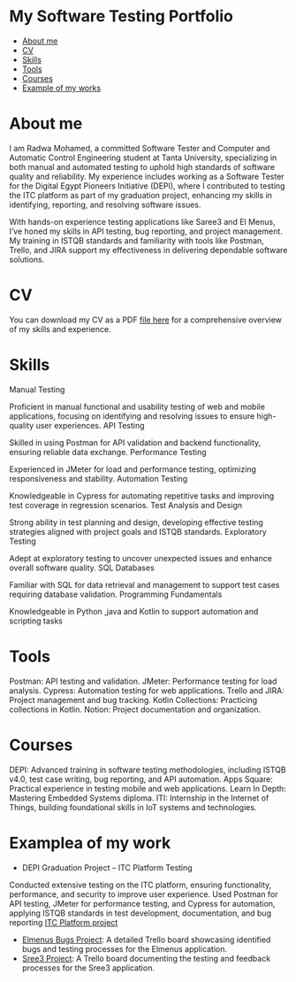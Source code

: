 # My Software Testing Portfolio

   * [About me](https://github.com/tasneem558/Portfolio/blob/main/README.md#about-me)
   * [CV](https://github.com/tasneem558/Portfolio/blob/main/README.md#cv)
   * [Skills](https://github.com/tasneem558/Portfolio/blob/main/README.md#skills)
   * [Tools](https://github.com/tasneem558/Portfolio/blob/main/README.md#tools)
   * [Courses](https://github.com/tasneem558/Portfolio/blob/main/README.md#courses)
   * [Example of my works](https://github.com/tasneem558/Portfolio/blob/main/README.md#examplea-of-my-work)
# About me

I am Radwa Mohamed, a committed Software Tester and Computer and Automatic Control Engineering student at Tanta University, specializing in both manual and automated testing to uphold high standards of software quality and reliability. My experience includes working as a Software Tester for the Digital Egypt Pioneers Initiative (DEPI), where I contributed to testing the ITC platform as part of my graduation project, enhancing my skills in identifying, reporting, and resolving software issues.

With hands-on experience testing applications like Saree3 and El Menus, I’ve honed my skills in API testing, bug reporting, and project management. My training in ISTQB standards and familiarity with tools like Postman, Trello, and JIRA support my effectiveness in delivering dependable software solutions.
# CV

You can download my CV as a PDF [file here]([https://drive.google.com/file/d/1NpjBXcyv4uIDSB-uj2_DwqLXprM25roC/view?usp=drivesdk](https://drive.google.com/drive/folders/1oRCpBjFqUvegqfe5u2076eZpvytR3Y8j)) for a comprehensive overview of my skills and experience.
# Skills

Manual Testing

Proficient in manual functional and usability testing of web and mobile applications, focusing on identifying and resolving issues to ensure high-quality user experiences.
API Testing

Skilled in using Postman for API validation and backend functionality, ensuring reliable data exchange.
Performance Testing

Experienced in JMeter for load and performance testing, optimizing responsiveness and stability.
Automation Testing

Knowledgeable in Cypress for automating repetitive tasks and improving test coverage in regression scenarios.
Test Analysis and Design

Strong ability in test planning and design, developing effective testing strategies aligned with project goals and ISTQB standards.
Exploratory Testing

Adept at exploratory testing to uncover unexpected issues and enhance overall software quality.
SQL Databases

Familiar with SQL for data retrieval and management to support test cases requiring database validation.
Programming Fundamentals

Knowledgeable in Python ,java and Kotlin to support automation and scripting tasks

# Tools

Postman: API testing and validation.
JMeter: Performance testing for load analysis.
Cypress: Automation testing for web applications.
Trello and JIRA: Project management and bug tracking.
Kotlin Collections: Practicing collections in Kotlin.
Notion: Project documentation and organization.
    
# Courses

DEPI: Advanced training in software testing methodologies, including ISTQB v4.0, test case writing, bug reporting, and API automation.
Apps Square: Practical experience in testing mobile and web applications.
Learn In Depth: Mastering Embedded Systems diploma.
ITI: Internship in the Internet of Things, building foundational skills in IoT systems and technologies.

# Examplea of my work
   * DEPI Graduation Project – ITC Platform Testing

Conducted extensive testing on the ITC platform, ensuring functionality, performance, and security to improve user experience.
Used Postman for API testing, JMeter for performance testing, and Cypress for automation, applying ISTQB standards in test development, documentation, and bug reporting
[ITC Platform project](https://github.com/Mai931/DEPI-Graduation-Project-Testing-educational-plateform-Admin-account-)
   * [Elmenus Bugs Project]((https://docs.google.com/spreadsheets/d/1hczTLMDyGJhZQ5dNUxbNh-3sbswWBJzv42GEFZe77c0/edit?gid=0#gid=0)): A detailed Trello board showcasing identified bugs and testing processes for the Elmenus application.
   * [Sree3 Project]((https://trello.com/b/hV8m6h6p/sree3)): A Trello board documenting the testing and feedback processes for the Sree3 application.

